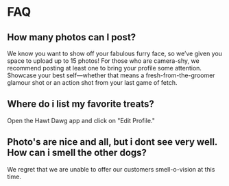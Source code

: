 # FAQ

## How many photos can I post?

We know you want to show off your fabulous furry face, so we’ve given you space to upload up to 15 photos!
For those who are camera-shy, we recommend posting at least one to bring your profile some attention.
Showcase your best self—whether that means a fresh-from-the-groomer glamour shot or an action shot from your last game of fetch.

## Where do i list my favorite treats?

Open the Hawt Dawg app and click on "Edit Profile."

## Photo's are nice and all, but i dont see very well. How can i smell the other dogs?

We regret that we are unable to offer our customers smell-o-vision at this time.
